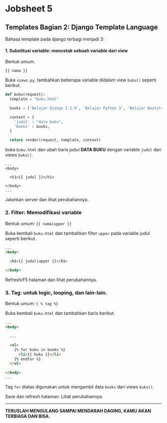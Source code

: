 # Jobsheet 5
## Templates Bagian 2: Django Template Language

Bahasa template pada django terbagi menjadi 3:
#### 1. Substitusi variable: mencetak sebuah variable dari view
Bentuk umum: 
```
{{ nama }}
```

Buka ```views.py```, tambahkan beberapa variable  didalam view ```buku()``` seperti berikut.
```python
def buku(request):
  template = "buku.html"

  books = ['Belajar Django 2.2.9', 'Belajar Python 3', 'Belajar Bootstrap']

  context = {
    'judul' : "data buku",
    'books' : books,
  } 

  return render(request, template, context)
```
buka ```buku.html``` dan ubah baris judul **DATA BUKU** dengan variable ```judul``` dari views ```buku()```.

```
...
<body>
  
  <h1>{{ judul }}</h1>

</body>
...
```

Jalankan server dan lihat perubahannya.


### 2. Filter: Memodifikasi variable
Bentuk umum: ```{{ nama|upper }}```

Buka kembali ```buku.html``` dan tambahkan filter ```upper``` pada variable judul seperti berikut.

```html
...
<body>

  <h1>{{ judul|upper }}</h1>

</body>
```

Refresh/F5 halaman dan lihat perubahannya.

### 3. Tag: untuk logic, looping, dan lain-lain.
Bentuk umum: ```{ % tag %}```

Buka kembali ```buku.html``` dan tambahkan baris berikut.

```html
...
<body>

  ...

  <ol>
    {% for buku in books %}
      <li>{{ buku }}</li>
    {% endfor %}
  </ol>

</body>
...
```

Tag ```for``` diatas digunakan untuk mengambil data ```books``` dari views ```buku()```.

Save dan refresh halaman. Lihat perubahannya.

---

**TERUSLAH MENGULANG SAMPAI MENDARAH DAGING, KAMU AKAN TERBIASA DAN BISA.**